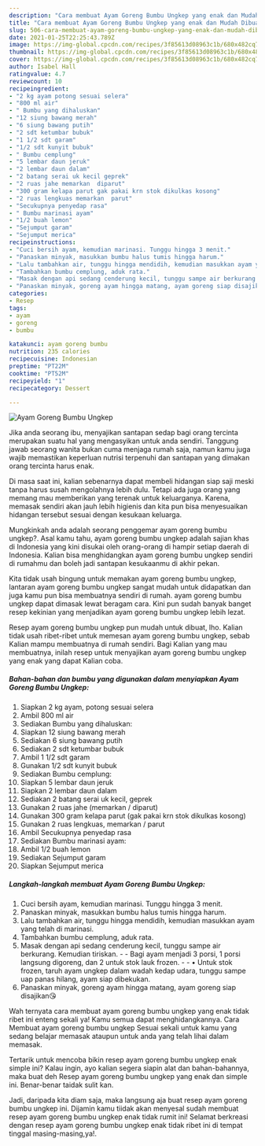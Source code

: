 ```yaml
---
description: "Cara membuat Ayam Goreng Bumbu Ungkep yang enak dan Mudah Dibuat"
title: "Cara membuat Ayam Goreng Bumbu Ungkep yang enak dan Mudah Dibuat"
slug: 506-cara-membuat-ayam-goreng-bumbu-ungkep-yang-enak-dan-mudah-dibuat
date: 2021-01-25T22:25:43.789Z
image: https://img-global.cpcdn.com/recipes/3f85613d08963c1b/680x482cq70/ayam-goreng-bumbu-ungkep-foto-resep-utama.jpg
thumbnail: https://img-global.cpcdn.com/recipes/3f85613d08963c1b/680x482cq70/ayam-goreng-bumbu-ungkep-foto-resep-utama.jpg
cover: https://img-global.cpcdn.com/recipes/3f85613d08963c1b/680x482cq70/ayam-goreng-bumbu-ungkep-foto-resep-utama.jpg
author: Isabel Hall
ratingvalue: 4.7
reviewcount: 10
recipeingredient:
- "2 kg ayam potong sesuai selera"
- "800 ml air"
- " Bumbu yang dihaluskan"
- "12 siung bawang merah"
- "6 siung bawang putih"
- "2 sdt ketumbar bubuk"
- "1 1/2 sdt garam"
- "1/2 sdt kunyit bubuk"
- " Bumbu cemplung"
- "5 lembar daun jeruk"
- "2 lembar daun dalam"
- "2 batang serai uk kecil geprek"
- "2 ruas jahe memarkan  diparut"
- "300 gram kelapa parut gak pakai krn stok dikulkas kosong"
- "2 ruas lengkuas memarkan  parut"
- "Secukupnya penyedap rasa"
- " Bumbu marinasi ayam"
- "1/2 buah lemon"
- "Sejumput garam"
- "Sejumput merica"
recipeinstructions:
- "Cuci bersih ayam, kemudian marinasi. Tunggu hingga 3 menit."
- "Panaskan minyak, masukkan bumbu halus tumis hingga harum."
- "Lalu tambahkan air, tunggu hingga mendidih, kemudian masukkan ayam yang telah di marinasi."
- "Tambahkan bumbu cemplung, aduk rata."
- "Masak dengan api sedang cenderung kecil, tunggu sampe air berkurang. Kemudian tiriskan.  Bagi ayam menjadi 3 porsi, 1 porsi langsung digoreng, dan 2 untuk stok lauk frozen.  • Untuk stok frozen, taruh ayam ungkep dalam wadah kedap udara, tunggu sampe uap panas hilang, ayam siap dibekukan."
- "Panaskan minyak, goreng ayam hingga matang, ayam goreng siap disajikan😘"
categories:
- Resep
tags:
- ayam
- goreng
- bumbu

katakunci: ayam goreng bumbu 
nutrition: 235 calories
recipecuisine: Indonesian
preptime: "PT22M"
cooktime: "PT52M"
recipeyield: "1"
recipecategory: Dessert

---
```



![Ayam Goreng Bumbu Ungkep](https://img-global.cpcdn.com/recipes/3f85613d08963c1b/680x482cq70/ayam-goreng-bumbu-ungkep-foto-resep-utama.jpg)

Jika anda seorang ibu, menyajikan santapan sedap bagi orang tercinta merupakan suatu hal yang mengasyikan untuk anda sendiri. Tanggung jawab seorang  wanita bukan cuma menjaga rumah saja, namun kamu juga wajib memastikan keperluan nutrisi terpenuhi dan santapan yang dimakan orang tercinta harus enak.

Di masa  saat ini, kalian sebenarnya dapat membeli hidangan siap saji meski tanpa harus susah mengolahnya lebih dulu. Tetapi ada juga orang yang memang mau memberikan yang terenak untuk keluarganya. Karena, memasak sendiri akan jauh lebih higienis dan kita pun bisa menyesuaikan hidangan tersebut sesuai dengan kesukaan keluarga. 



Mungkinkah anda adalah seorang penggemar ayam goreng bumbu ungkep?. Asal kamu tahu, ayam goreng bumbu ungkep adalah sajian khas di Indonesia yang kini disukai oleh orang-orang di hampir setiap daerah di Indonesia. Kalian bisa menghidangkan ayam goreng bumbu ungkep sendiri di rumahmu dan boleh jadi santapan kesukaanmu di akhir pekan.

Kita tidak usah bingung untuk memakan ayam goreng bumbu ungkep, lantaran ayam goreng bumbu ungkep sangat mudah untuk didapatkan dan juga kamu pun bisa membuatnya sendiri di rumah. ayam goreng bumbu ungkep dapat dimasak lewat beragam cara. Kini pun sudah banyak banget resep kekinian yang menjadikan ayam goreng bumbu ungkep lebih lezat.

Resep ayam goreng bumbu ungkep pun mudah untuk dibuat, lho. Kalian tidak usah ribet-ribet untuk memesan ayam goreng bumbu ungkep, sebab Kalian mampu membuatnya di rumah sendiri. Bagi Kalian yang mau membuatnya, inilah resep untuk menyajikan ayam goreng bumbu ungkep yang enak yang dapat Kalian coba.

<!--inarticleads1-->

##### Bahan-bahan dan bumbu yang digunakan dalam menyiapkan Ayam Goreng Bumbu Ungkep:

1. Siapkan 2 kg ayam, potong sesuai selera
1. Ambil 800 ml air
1. Sediakan  Bumbu yang dihaluskan:
1. Siapkan 12 siung bawang merah
1. Sediakan 6 siung bawang putih
1. Sediakan 2 sdt ketumbar bubuk
1. Ambil 1 1/2 sdt garam
1. Gunakan 1/2 sdt kunyit bubuk
1. Sediakan  Bumbu cemplung:
1. Siapkan 5 lembar daun jeruk
1. Siapkan 2 lembar daun dalam
1. Sediakan 2 batang serai uk kecil, geprek
1. Gunakan 2 ruas jahe (memarkan / diparut)
1. Gunakan 300 gram kelapa parut (gak pakai krn stok dikulkas kosong)
1. Gunakan 2 ruas lengkuas, memarkan / parut
1. Ambil Secukupnya penyedap rasa
1. Sediakan  Bumbu marinasi ayam:
1. Ambil 1/2 buah lemon
1. Sediakan Sejumput garam
1. Siapkan Sejumput merica




<!--inarticleads2-->

##### Langkah-langkah membuat Ayam Goreng Bumbu Ungkep:

1. Cuci bersih ayam, kemudian marinasi. Tunggu hingga 3 menit.
1. Panaskan minyak, masukkan bumbu halus tumis hingga harum.
1. Lalu tambahkan air, tunggu hingga mendidih, kemudian masukkan ayam yang telah di marinasi.
1. Tambahkan bumbu cemplung, aduk rata.
1. Masak dengan api sedang cenderung kecil, tunggu sampe air berkurang. Kemudian tiriskan. -  - Bagi ayam menjadi 3 porsi, 1 porsi langsung digoreng, dan 2 untuk stok lauk frozen. -  - • Untuk stok frozen, taruh ayam ungkep dalam wadah kedap udara, tunggu sampe uap panas hilang, ayam siap dibekukan.
1. Panaskan minyak, goreng ayam hingga matang, ayam goreng siap disajikan😘




Wah ternyata cara membuat ayam goreng bumbu ungkep yang enak tidak ribet ini enteng sekali ya! Kamu semua dapat menghidangkannya. Cara Membuat ayam goreng bumbu ungkep Sesuai sekali untuk kamu yang sedang belajar memasak ataupun untuk anda yang telah lihai dalam memasak.

Tertarik untuk mencoba bikin resep ayam goreng bumbu ungkep enak simple ini? Kalau ingin, ayo kalian segera siapin alat dan bahan-bahannya, maka buat deh Resep ayam goreng bumbu ungkep yang enak dan simple ini. Benar-benar taidak sulit kan. 

Jadi, daripada kita diam saja, maka langsung aja buat resep ayam goreng bumbu ungkep ini. Dijamin kamu tiidak akan menyesal sudah membuat resep ayam goreng bumbu ungkep enak tidak rumit ini! Selamat berkreasi dengan resep ayam goreng bumbu ungkep enak tidak ribet ini di tempat tinggal masing-masing,ya!.

